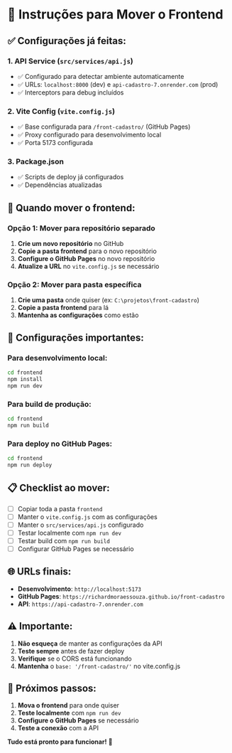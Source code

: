 # 📁 Instruções para Mover o Frontend

## ✅ **Configurações já feitas:**

### 1. **API Service (`src/services/api.js`)**
- ✅ Configurado para detectar ambiente automaticamente
- ✅ URLs: `localhost:8000` (dev) e `api-cadastro-7.onrender.com` (prod)
- ✅ Interceptors para debug incluídos

### 2. **Vite Config (`vite.config.js`)**
- ✅ Base configurada para `/front-cadastro/` (GitHub Pages)
- ✅ Proxy configurado para desenvolvimento local
- ✅ Porta 5173 configurada

### 3. **Package.json**
- ✅ Scripts de deploy já configurados
- ✅ Dependências atualizadas

## 🚀 **Quando mover o frontend:**

### **Opção 1: Mover para repositório separado**

1. **Crie um novo repositório** no GitHub
2. **Copie a pasta frontend** para o novo repositório
3. **Configure o GitHub Pages** no novo repositório
4. **Atualize a URL** no `vite.config.js` se necessário

### **Opção 2: Mover para pasta específica**

1. **Crie uma pasta** onde quiser (ex: `C:\projetos\front-cadastro`)
2. **Copie a pasta frontend** para lá
3. **Mantenha as configurações** como estão

## 🔧 **Configurações importantes:**

### **Para desenvolvimento local:**
```bash
cd frontend
npm install
npm run dev
```

### **Para build de produção:**
```bash
cd frontend
npm run build
```

### **Para deploy no GitHub Pages:**
```bash
cd frontend
npm run deploy
```

## 📋 **Checklist ao mover:**

- [ ] Copiar toda a pasta `frontend`
- [ ] Manter o `vite.config.js` com as configurações
- [ ] Manter o `src/services/api.js` configurado
- [ ] Testar localmente com `npm run dev`
- [ ] Testar build com `npm run build`
- [ ] Configurar GitHub Pages se necessário

## 🌐 **URLs finais:**

- **Desenvolvimento**: `http://localhost:5173`
- **GitHub Pages**: `https://richardmoraessouza.github.io/front-cadastro`
- **API**: `https://api-cadastro-7.onrender.com`

## ⚠️ **Importante:**

1. **Não esqueça** de manter as configurações da API
2. **Teste sempre** antes de fazer deploy
3. **Verifique** se o CORS está funcionando
4. **Mantenha** o `base: '/front-cadastro/'` no vite.config.js

## 🎯 **Próximos passos:**

1. **Mova o frontend** para onde quiser
2. **Teste localmente** com `npm run dev`
3. **Configure o GitHub Pages** se necessário
4. **Teste a conexão** com a API

**Tudo está pronto para funcionar!** 🚀
